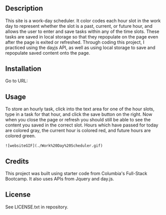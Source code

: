 # <Work-Day-Scheduler>

## Description

This site is a work-day scheduler.  It color codes each hour slot in the work day to represent whether the slot is a past, current, or future hour, and allows the user to enter and save tasks within any of the time slots.  These tasks are saved in local storage so that they repopulate on the page even after the page is exited or refreshed.
Through coding this project, I practiced using the dayjs API, as well as using local storage to save and repopulate saved content onto the page.

## Installation

Go to URL: 

## Usage

To store an hourly task, click into the text area for one of the hour slots, type in a task for that hour, and click the save button on the right.  Now when you close the page or refresh you should still be able to see the content you saved in the correct slot.  Hours which have passed for today are colored gray, the current hour is colored red, and future hours are colored green.

   
    ![websiteGIF](./Work%20Day%20Scheduler.gif)
    

## Credits

This project was built using starter code from Columbia's Full-Stack Bootcamp.  It also uses APIs from Jquery and day.js.  

## License

See LICENSE.txt in repository.

